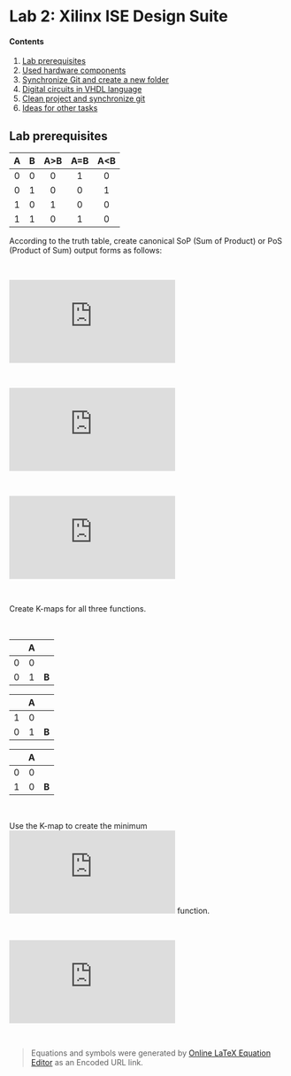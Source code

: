 # Lab 2: Xilinx ISE Design Suite

#### Contents

1. [Lab prerequisites](#Lab-prerequisites)
2. [Used hardware components](#Used-hardware-components)
3. [Synchronize Git and create a new folder](#Synchronize-Git-and-create-a-new-folder)
4. [Digital circuits in VHDL language](#Digital-circuits-in-VHDL-language)
5. [Clean project and synchronize git](#Clean-project-and-synchronize-git)
6. [Ideas for other tasks](#Ideas-for-other-tasks)

## Lab prerequisites

| **A** | **B** | **A>B** | **A=B** | **A<B** |
| :-: | :-: | :-: | :-: | :-: |
| 0 | 0 | 0 | 1 | 0 |
| 0 | 1 | 0 | 0 | 1 |
| 1 | 0 | 1 | 0 | 0 |
| 1 | 1 | 0 | 1 | 0 |

According to the truth table, create canonical SoP (Sum of Product) or PoS (Product of Sum) output forms as follows:

&nbsp;

![equation](https://latex.codecogs.com/gif.latex?y_%7BA%3CB%7D%5E%7BSoP%7D%3DA%5Ccdot%20%5Coverline%7BB%7D)

&nbsp;

![equation](https://latex.codecogs.com/gif.latex?y_%7BA%3DB%7D%5E%7BSoP%7D%3D%5Coverline%7BA%7D%5Ccdot%20%5Coverline%7BB%7D&plus;A%5Ccdot%20B)

&nbsp;

![equation](https://latex.codecogs.com/gif.latex?y_%7BA%3CB%7D%5E%7BPoS%7D%3D%28A&plus;B%29%5Ccdot%28%5Coverline%7BA%7D&plus;B%29%5Ccdot%28%5Coverline%7BA%7D&plus;%5Coverline%7BB%7D%29)

&nbsp;

Create K-maps for all three functions.

&nbsp;

|  | **A** |  |                
| :-: | :-: | :-: | 
| 0 | 0 |  |        
| 0 | 1 | **B** |   

|  | **A** |  |      
| :-: | :-: | :-: |
| 1 | 0 |  |
| 0 | 1 | **B** |

|  | **A** |  |      
| :-: | :-: | :-: |
| 0 | 0 |  |
| 1 | 0 | **B** |

&nbsp;

Use the K-map to create the minimum ![equation](https://latex.codecogs.com/gif.latex?y_%7BA%3CB%7D%5E%7BPoS%2Cmin%7D) function.

&nbsp;

![equation](https://latex.codecogs.com/gif.latex?y_%7BA%3CB%7D%5E%7BPoS%2Cmin%7D%3D%5Coverline%7BA%7D%5Ccdot%20B)
    
&nbsp;

> Equations and symbols were generated by [Online LaTeX Equation Editor](https://www.codecogs.com/latex/eqneditor.php) as an Encoded URL link.
>
